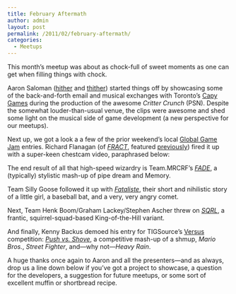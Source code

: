 ```yaml
---
title: February Aftermath
author: admin
layout: post
permalink: /2011/02/february-aftermath/
categories:
  - Meetups
---
```

This month&#8217;s meetup was about as chock-full of sweet moments as one can get when filling things with chock.

Aaron Saloman (<a href="http://www.aaronmusic.com/" target="_blank">hither</a> and <a href="http://www.reverbnation.com/tvmusic" target="_blank">thither</a>) started things off by showcasing some of the back-and-forth email and musical exchanges with Toronto&#8217;s <a href="http://www.capybaragames.com/" target="_blank">Capy Games</a> during the production of the awesome *Critter Crunch* (PSN). Despite the somewhat louder-than-usual venue, the clips were awesome and shed some light on the musical side of game development (a new perspective for our meetups).

Next up, we got a look a a few of the prior weekend&#8217;s local <a href="http://globalgamejam.org/" target="_blank">Global Game Jam</a> entries. Richard Flanagan (of *<a href="http://richardeflanagan.com/#17-fract-adventure-game-design" target="_blank">FRACT</a>*, featured <a href="http://www.montrealindies.com/?p=135" target="_blank">previously</a>) fired it up with a super-keen chestcam video, paraphrased below:



The end result of all that high-speed wizardry is Team.MRCRF&#8217;s *<a href="http://globalgamejam.org/2011/fade" target="_blank">FADE</a>*, a (typically) stylistic mash-up of pipe dream and Memory.

Team Silly Goose followed it up with *<a href="http://globalgamejam.org/2011/fataliste" target="_blank">Fataliste</a>*, their short and nihilistic story of a little girl, a baseball bat, and a very, very angry comet.

Next, Team Henk Boom/Graham Lackey/Stephen Ascher threw on *<a href="http://globalgamejam.org/2011/sqrl" target="_blank">SQRL</a>*, a frantic, squirrel-squad-based King-of-the-Hill variant.

And finally, Kenny Backus demoed his entry for TIGSource&#8217;s <a href="http://forums.tigsource.com/index.php?board=46.0" target="_blank">Versus</a> competition: *<a href="http://forums.tigsource.com/index.php?topic=17149.0" target="_blank">Push vs. Shove</a>*, a competitive mash-up of a shmup, *Mario Bros.*, *Street Fighter*, and&#8212;why not&#8212;*Heavy Rain*.

A huge thanks once again to Aaron and all the presenters&#8212;and as always, drop us a line down below if you&#8217;ve got a project to showcase, a question for the developers, a suggestion for future meetups, or some sort of excellent muffin or shortbread recipe.